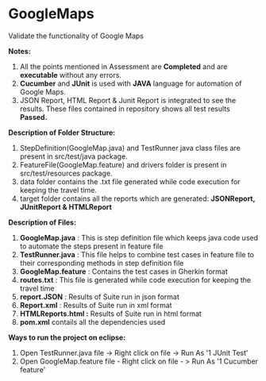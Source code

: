 # GoogleMaps
Validate the functionality of Google Maps

**Notes:** 
1. All the points mentioned in Assessment are **Completed** and are **executable** without any errors. 
2. **Cucumber** and **JUnit** is used with **JAVA** language for automation of Google Maps.
3. JSON Report, HTML Report & Junit Report is integrated to see the results. These files contained in repository shows all test results **Passed.**

**Description of Folder Structure:** 
1. StepDefinition(GoogleMap.java) and TestRunner java class files are present in src/test/java package.
2. FeatureFile(GoogleMap.feature) and drivers folder is present in src/test/resources package. 
3. data folder contains the .txt file generated while code execution for keeping the travel time.
4. target folder contains all the reports which are generated: **JSONReport, JUnitReport & HTMLReport**

**Description of Files:**
1. **GoogleMap.java** : This is step definition file which keeps java code used to automate the steps present in feature file
2. **TestRunner.java** : This file helps to combine test cases in feature file to their corresponding methods in step definition file
3. **GoogleMap.feature** : Contains the test cases in Gherkin format
4. **routes.txt** : This file is generated while code execution for keeping the travel time
5. **report.JSON** : Results of Suite run in json format 
6. **Report.xml** : Results of Suite run in xml format
7. **HTMLReports.html :** Results of Suite run in html format
8. **pom.xml** contails all the dependencies used

**Ways to run the project on eclipse:** 
1. Open TestRunner.java file -> Right click on file -> Run As '1 JUnit Test'
2. Open GoogleMap.feature file - Right click on file - > Run As '1 Cucumber feature'
